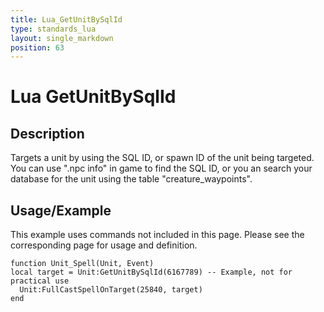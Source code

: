 ```yaml
---
title: Lua_GetUnitBySqlId
type: standards_lua
layout: single_markdown
position: 63
---
```


# Lua GetUnitBySqlId

## Description

Targets a unit by using the SQL ID, or spawn ID of the unit being targeted. You can use ".npc info" in game to find the SQL ID, or you an search your database for the unit using the table "creature_waypoints".

## Usage/Example

This example uses commands not included in this page. Please see the corresponding page for usage and definition.

```
function Unit_Spell(Unit, Event)
local target = Unit:GetUnitBySqlId(6167789) -- Example, not for practical use
  Unit:FullCastSpellOnTarget(25840, target)
end
```
